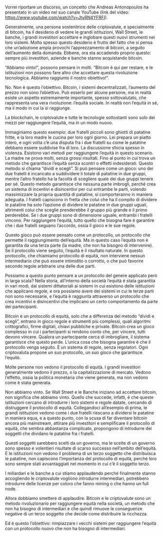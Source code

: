 Vorrei riportare un discorso, un concetto che Andreas Antonopoulos ha presentato in un video nel suo canale YouTube (link del video: https://www.youtube.com/watch?v=JtyRN4YFRFI).


Generalmente, una persona sostenitrice delle criptovalute, e specialmente di bitcoin, ha il desiderio di vedere le grandi istituzioni, Wall Street, le banche, i grandi investitori accettare e inglobare questi nuovi strumenti nei loro sistemi. Molto spesso questo desiderio è frutto del fatto che si pensa che un’adozione ampia provochi l’apprezzamento di bitcoin, a seguito dell’aumento della domanda. Ebbene, ora sta accadendo proprio questo: sempre più investitori, aziende e banche stanno acquistando bitcoin. 

“Abbiamo vinto!”, possono pensare in molti. “Bitcoin è qui per restare, e le istituzioni non possono fare altro che accettare questa rivoluzione tecnologica. Abbiamo raggiunto il nostro obiettivo!”.

No. Non è questo l’obiettivo. Bitcoin, i sistemi decentralizzati, l’aumento del prezzo non sono l’obiettivo. Può esserlo per alcune persone, ma in realtà esiste un aspetto estremamente importante, spesso sottovalutato, che rappresenta una vera rivoluzione: l’equità sociale. In realtà non l’equità in sé, ma il modo in cui la si raggiunge. 

La blockchain, le criptovalute e tutte le tecnologie sottostanti sono solo dei mezzi per raggiungere l’equità, ma in un modo nuovo.

Immaginiamo questo esempio: due fratelli piccoli sono ghiotti di patatine fritte, e la loro madre le cucina per loro ogni giorno. Lei prepara un piatto intero, e ogni volta c’è una disputa fra i due fratelli su come le patatine debbano essere suddivise fra di loro. La discussione sfocia spesso in violenza. 
Esistono vari metodi per raggiungere l’equità in questo scenario. La madre ne prova molti, senza grossi risultati. Fino al punto in cui trova un metodo che garantisce l’equità senza scontri o effetti indesiderati.
Questo metodo si chiama “dividi e scegli”. Si può pensare come un gioco: uno dei due fratelli è incaricato a suddividere li totale di patatine in due gruppi, mentre l’altro fratello ha la facoltà di scegliere quale dei due gruppi tenere per sè.
Questo metodo garantisce che nessuna parte imbrogli, perché crea un sistema di incentivi e disincentivi per cui entrambe le parti, volendo massimizzare la propria quantità di patatine, si comporteranno in maniera adeguata.
I fratelli capiscono in fretta che colui che ha il compito di dividere le patatine ha solo l’opzione di dividere le patatine in due gruppi uguali, altrimenti colui che sceglie prenderebbe il gruppo più grande e il primo perderebbe. Se i due gruppi sono di dimensione uguale, entrambi i fratelli vincono. 
Per raggiungere l’equità, tutto quello che bisogna fare è garantire che i due fratelli seguano l’accordo, ossia il gioco e le sue regole.

Questo gioco può essere pensato come un protocollo, un protocollo che permette il raggiungimento dell’equità. Ma in questo caso l’equità non è garantita da una terza parte (la madre, che non ha bisogno di intervenire). Se il protocollo viene seguito, l’equità è il risultato naturale. In questo protocollo, che chiamiamo protocollo di equità, non interviene nessun intermediario che può essere intimidito o corrotto, o che può favorire secondo regole arbitrarie una delle due parti. 

Possiamo a questo punto pensare a un protocollo del genere applicato però in larga scala? Nella storia, all’interno della società l’equità è stata garantita in vari modi, dai sistemi dittatoriali ai sistemi in cui esistono delle istituzioni che applicano regole, e ora possiamo avere dei sistemi in cui le terze parti non sono necessarie, e l’equità è raggiunta attraverso un protocollo che crea incentivi e disincentivi che implicano un certo comportamento da parte dei partecipanti.

Bitcoin è un protocollo di equità, solo che a differenza del metodo “dividi e scegli”, entrano in gioco regole e strumenti più complessi, quali algoritmi crittografici, firme digitali, chiavi pubbliche e private. Bitcoin crea un gioco complesso in cui i partecipanti si rendono conto che, per vincere, tutti devono vincere. Qualora un partecipante cerca di imbrogliare, il sistema garantisce che questo perde.
L’unica cosa che bisogna garantire è che il protocollo venga seguito. È un sistema di regole, senza regolatori. Ogni criptovaluta propone un suo protocollo, un suo gioco che garantisce l’equitò.

Molte persone non vedono il protocollo di equità. I grandi investitori generalmente vedono il prezzo, o la capitalizzazione di mercato. Vedono l’effetto, ossia la politica monetaria che viene generata, ma non vedono come è stata generata. 

Non abbiamo vinto. Se Wall Street e le Banche iniziano ad accettare bitcoin, non significa che abbiamo vinto. Quello che succede, infatti, è che queste istituzioni cercano di introdurre i loro sistemi e regole datate, cercando di distruggere il protocollo di equità. Collegandoci all’esempio di prima, le grandi istituzioni vedono come i due fratelli riescano a dividersi le patatine in maniera equa, e a questo punto, con la scusa di far diventare bitcoin ancora più mainstream, attirare più investitori e semplificare il protocollo di equità, che sembra abbastanza complicato, propongono di introdurre dei soggetti che dividano le patatine fra i fratelli.

Questi soggetti sarebbero scelti da un governo, ma le scelte di un governo sono spesso e volentieri risultate di scarso successo nell’ambito dell’equità. E le istituzioni non vedono il problema di un terzo soggetto che distribuisca le patatine, non capiscono l’importanza del protocollo di equità, perché loro sono sempre stati avvantaggiati nel momento in cui c’è il soggetto terzo.

I miliardari e le banche a cui stiamo applaudendo perché finalmente stanno accogliendo le criptovalute vogliono introdurre intermediari, potrebbero introdurre delle licenze per coloro che fanno mining o che hanno un full node.

Allora dobbiamo smettere di applaudire. Bitcoin e le criptovalute sono un metodo rivoluzionario per raggiungere equità nella società, un metodo che non ha bisogno di intermediari e che quindi rimuove le conseguenze negative di un terzo soggetto che decide come distribuire la ricchezza.

Ed è questo l’obiettivo: rimpiazzare i vecchi sistemi per raggiungere l’equità con un protocollo nuovo che non ha bisogno di intermediari.

